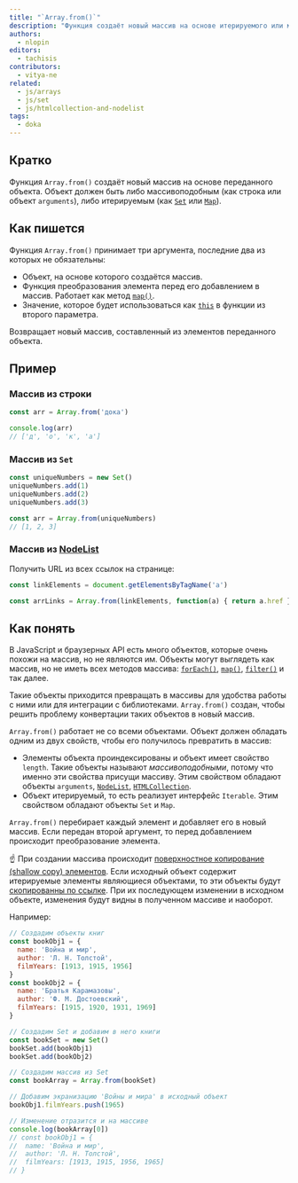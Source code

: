 ```yaml
---
title: "`Array.from()`"
description: "Функция создаёт новый массив на основе итерируемого или массивоподобного объекта."
authors:
  - nlopin
editors:
  - tachisis
contributors:
  - vitya-ne
related:
  - js/arrays
  - js/set
  - js/htmlcollection-and-nodelist
tags:
  - doka
---
```


## Кратко

Функция `Array.from()` создаёт новый массив на основе переданного объекта. Объект должен быть либо массивоподобным (как строка или объект `arguments`), либо итерируемым (как [`Set`](/js/set/) или [`Map`](/js/map/)).

## Как пишется

Функция `Array.from()` принимает три аргумента, последние два из которых не обязательны:

- Объект, на основе которого создаётся массив.
- Функция преобразования элемента перед его добавлением в массив. Работает как метод [`map()`](/js/array-map/).
- Значение, которое будет использоваться как [`this`](/js/function-context/) в функции из второго параметра.

Возвращает новый массив, составленный из элементов переданного объекта.

## Пример

### Массив из строки

```js
const arr = Array.from('дока')

console.log(arr)
// ['д', 'о', 'к', 'а']
```

### Массив из `Set`

```js
const uniqueNumbers = new Set()
uniqueNumbers.add(1)
uniqueNumbers.add(2)
uniqueNumbers.add(3)

const arr = Array.from(uniqueNumbers)
// [1, 2, 3]
```

### Массив из [NodeList](/js/htmlcollection-and-nodelist/)

Получить URL из всех ссылок на странице:

```js
const linkElements = document.getElementsByTagName('a')

const arrLinks = Array.from(linkElements, function(a) { return a.href })
```

## Как понять

В JavaScript и браузерных API есть много объектов, которые очень похожи на массив, но не являются им. Объекты могут выглядеть как массив, но не иметь всех методов массива: [`forEach()`](/js/array-foreach/), [`map()`](/js/array-map/), [`filter()`](/js/array-filter/) и так далее.

Такие объекты приходится превращать в массивы для удобства работы с ними или для интеграции с библиотеками. `Array.from()` создан, чтобы решить проблему конвертации таких объектов в новый массив.

`Array.from()` работает не со всеми объектами. Объект должен обладать одним из двух свойств, чтобы его получилось превратить в массив:

- Элементы объекта проиндексированы и объект имеет свойство `length`. Такие объекты называют _массивоподобными_, потому что именно эти свойства присущи массиву. Этим свойством обладают объекты `arguments`, [`NodeList`](/js/htmlcollection-and-nodelist/), [`HTMLCollection`](/js/htmlcollection-and-nodelist/).
- Объект итерируемый, то есть реализует интерфейс `Iterable`. Этим свойством обладают объекты `Set` и `Map`.

`Array.from()` перебирает каждый элемент и добавляет его в новый массив. Если передан второй аргумент, то перед добавлением происходит преобразование элемента.

<aside>

☝️ При создании массива происходит [поверхностное копирование (shallow copy) элементов](/js/shallow-or-deep-clone/). Если исходный объект содержит итерируемые элементы являющиеся объектами, то эти объекты будут [скопированны по ссылке](/js/ref-type-vs-value-type/#ssylochnye-tipy-dannyh). При их последующем изменении в исходном объекте, изменения будут видны в полученном массиве и наоборот.

Например:

```js
// Создадим объекты книг
const bookObj1 = {
  name: 'Война и мир',
  author: 'Л. Н. Толстой',
  filmYears: [1913, 1915, 1956]
}
const bookObj2 = {
  name: 'Братья Карамазовы',
  author: 'Ф. М. Достоевский',
  filmYears: [1915, 1920, 1931, 1969]
}

// Создадим Set и добавим в него книги
const bookSet = new Set()
bookSet.add(bookObj1)
bookSet.add(bookObj2)

// Создадим массив из Set
const bookArray = Array.from(bookSet)

// Добавим экранизацию 'Войны и мира' в исходный объект
bookObj1.filmYears.push(1965)

// Изменение отразится и на массиве
console.log(bookArray[0])
// const bookObj1 = {
//  name: 'Война и мир',
//  author: 'Л. Н. Толстой',
//  filmYears: [1913, 1915, 1956, 1965]
// }
```

</aside>
